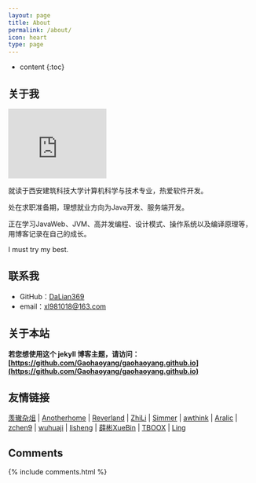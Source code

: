 ```yaml
---
layout: page
title: About
permalink: /about/
icon: heart
type: page
---
```


* content
{:toc}

## 关于我

<iframe src="https://github.com/WQBin" style="border: 0;height: 142px;width: 200px;overflow: hidden;" frameBorder="0"></iframe>

就读于西安建筑科技大学计算机科学与技术专业，热爱软件开发。

处在求职准备期，理想就业方向为Java开发、服务端开发。

正在学习JavaWeb、JVM、高并发编程、设计模式、操作系统以及编译原理等，用博客记录在自己的成长。

I must try my best.



## 联系我

* GitHub：[DaLian369](https://github.com/DaLian369)
* email：xl981018@163.com


## 关于本站

**若您想使用这个 jekyll 博客主题，请访问：[https://github.com/Gaohaoyang/gaohaoyang.github.io](https://github.com/Gaohaoyang/gaohaoyang.github.io)**



## 友情链接

[羡辙杂俎](http://zhangwenli.com/blog) \| [Anotherhome](https://www.anotherhome.net) \| [Reverland](http://reverland.org/) \| [ZhiLi](http://lizhipower.github.io/) \| [Simmer](http://simmer-jun.github.io/) \| [awthink](http://awthink.net/) \| [Aralic](http://aralic.github.io/) \| [zchen9](http://www.chen9.info/) \| [wuhuaji](http://wuhuaji.me/) \| [lisheng](http://www.lishengcn.cn/) \| [薛彬XueBin](http://axuebin.com/blog/) \| [TBOOX](http://www.tboox.org/cn/) \|  [Ling](http://linglinyp.com/)

## Comments

{% include comments.html %}
